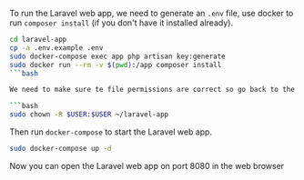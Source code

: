 To run the Laravel web app, we need to generate an `.env` file, use docker to run `composer install` (if you don't have it installed already).

```bash
cd laravel-app
cp -a .env.example .env
sudo docker-compose exec app php artisan key:generate
sudo docker run --rm -v $(pwd):/app composer install
```bash

We need to make sure te file permissions are correct so go back to the root dir of this repo and run

```bash
sudo chown -R $USER:$USER ~/laravel-app
```

Then run `docker-compose` to start the Laravel web app.

```bash
sudo docker-compose up -d
```

Now you can open the Laravel web app on port 8080 in the web browser